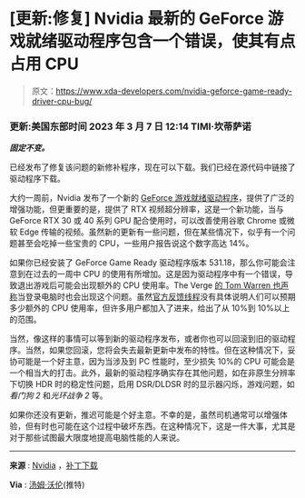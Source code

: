 # [更新:修复] Nvidia 最新的 GeForce 游戏就绪驱动程序包含一个错误，使其有点占用 CPU

> 原文：<https://www.xda-developers.com/nvidia-geforce-game-ready-driver-cpu-bug/>

### 更新:美国东部时间 2023 年 3 月 7 日 12:14 TIMI·坎蒂萨诺

***固定不变。***

已经发布了修复该问题的新修补程序，现在可以下载。我们已经在源代码中链接了驱动程序下载。

大约一周前，Nvidia 发布了一个新的 [GeForce 游戏就绪驱动程序](https://www.xda-developers.com/nvidia-geforce-rtx-gpus-video-super-resolution-available/)，提供了广泛的增强功能，但更重要的是，提供了 RTX 视频超分辨率，这是一个新功能，当与 GeForce RTX 30 或 40 系列 GPU 配合使用时，可以改善使用谷歌 Chrome 或微软 Edge 传输的视频。虽然新的更新有一些问题，但在某些情况下，似乎有一个问题甚至会吃掉一些宝贵的 CPU，一些用户报告说这个数字高达 14%。

如果你已经安装了 GeForce Game Ready 驱动程序版本 531.18，那么你可能会注意到在过去的一周中 CPU 的使用有所增加。这是因为驱动程序中有一个错误，导致退出游戏后可能会出现额外的 CPU 使用率。The Verge [的 Tom Warren 也声称](https://twitter.com/tomwarren/status/1632680688968138752)当登录电脑时也会出现这个问题。虽然[官方反馈线程](https://www.nvidia.com/en-us/geforce/forums/game-ready-drivers/13/512048/geforce-grd-53118-feedback-thread-released-22823/)没有具体说明人们可以预期多少额外的 CPU 使用率，但许多用户都加入了进来，给出了从 10%到 10%以上的范围。

当然，像这样的事情可以等到新的驱动程序发布，或者你也可以回滚到旧的驱动程序。当然，如果您回滚，您将会失去最新更新中发布的特性。但在这种情况下，妥协可能是一个好主意，因为当涉及到 PC 性能时，至少损失 10%的 CPU 可能会是一个相当大的打击。此外，最新的驱动程序确实存在其他问题，如在非原生分辨率下切换 HDR 时的稳定性问题，启用 DSR/DLDSR 时的显示器闪烁，游戏问题，如*看门狗 2* 和*光环战争 2* 等。

如果你还没有更新，推迟可能是个好主意。不幸的是，虽然司机通常可以增强体验，但有时也可能在这个过程中破坏东西。在这种情况下，这是一件大事，尤其是对于那些试图最大限度地提高电脑性能的人来说。

* * *

**来源** : [Nvidia](https://www.nvidia.com/en-us/geforce/forums/game-ready-drivers/13/512048/geforce-grd-53118-feedback-thread-released-22823/) ，[补丁下载](https://nvidia.custhelp.com/app/answers/detail/a_id/5450/kw/hotfix)

**Via** : [汤姆·沃伦](https://twitter.com/tomwarren/status/1632680688968138752)(推特)